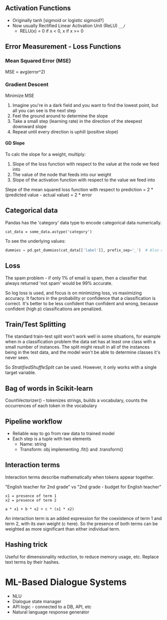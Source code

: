 
## Activation Functions

- Originally tanh [sigmoid or logistic sigmoid?]
- Now usually Rectified Linear Activation Unit (ReLU)  ```__/```
  - RELU(x) = 0 if x < 0, x if x >= 0


## Error Measurement - Loss Functions

### Mean Squared Error (MSE)

MSE = avg(error^2)

### Gradient Descent

Minimize MSE

1. Imagine you're in a dark field and you want to find the lowest point, but all you can see is the next step
2. Feel the ground around to determine the slope
3. Take a small step (learning rate) in the direction of the steepest downward slope
4. Repeat until every direction is uphill (positive slope)

#### GD Slope

To calc the slope for a weight, multiply:

1. Slope of the loss function with respect to the value at the node we feed into
2. The value of the node that feeds into our weight
3. Slope of the activation function with respect to the value we feed into

Slepe of the mean squared loss function with respect to prediction = 2 * (predicted value - actual value) = 2 * error


## Categorical data

Pandas has the 'category' data type to encode categorical data numerically.

```cat_data = some_data.astype('category')```

To see the underlying  values:

```python
dummies = pd.get_dummies(cat_data[['label']], prefix_sep='_')  # Also called a binary indicator representation
```


## Loss

The spam problem - if only 1% of email is spam, then a classifier that always returned 'not spam' would be 99% accurate.

So log loss is used, and focus is on minimizing loss, vs maximizing accuracy. It factors in the probability or confidence that a classification is correct. It's better to be less confident than confident and wrong, because confident (high p) classifications are penalized.


## Train/Test Splitting

The standard train-test split won't work well in some situations, for example when in a classification problem the data set has at least one class with a small number of instances. The split might result in all of the instances being in the test data, and the model won't be able to determine classes it's never seen.

So _StratifiedShuffleSplit_ can be used. However, it only works with a single target variable.


## Bag of words in Scikit-learn

CountVectorizer() - tokenizes strings, builds a vocabulary, counts the occurrences of each token in the vocabulary


## Pipeline workflow

- Reliable way to go from raw data to trained model
- Each step is a tuple with two elements
  - Name: string
  - Transform: obj implementing .fit() and .transform()


## Interaction terms

Interaction terms describe mathematically when tokens appear together.

"English teacher for 2nd grade"
vs
"2nd grade - budget for English teacher"

```
x1 = presence of term 1
x2 = presence of term 2

a * x1 + b * x2 + c * (x1 * x2)
```

An interaction term is an added expression for the coexistence of term 1 and term 2, with its own weight (c here). So the presence of both terms can be weighted as more significant than either individual term.


## Hashing trick

Useful for dimensionality reduction, to reduce memory usage, etc. Replace text terms by their hashes.


# ML-Based Dialogue Systems

- NLU
- Dialogue state manager
- API logic - connected to a DB, API, etc
- Natural language response generator



